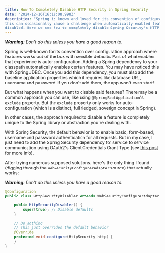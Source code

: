 ```yaml
---
title: How To Completely Disable HTTP Security in Spring Security 
date: "2020-12-16T16:18:08.998Z"
description: "Spring is known and loved for its convention of configuration approach. But 
this can occasionally cause a challenge when automatically enabled features need to be 
disabled. Here we see how to completely disable Spring Security's HTTP security"
---
```


_**Warning**: Don't do this unless you have a good reason to._

Spring is well-known for its convention over configuration approach where features works out of the box 
with sensible defaults. Part of what enables that experience is auto-configuration. Adding a Spring dependency to 
your classpath automatically enables certain features. You may have noticed this with Spring JDBC. Once you add this 
dependency, you must also add the baseline application properties which it requires like 
database URL, username and password. If you don't add them, the app won't even start!

But what happens when you want to disable said features? There may be a common approach you can use, like using 
`@SpringBootApplication`'s `exclude` property. But the `exclude` property only works for auto-configuration (which 
is a distinct, full fledged, soverign concept in Spring).

In other cases, the approach required to disable a feature is completely unique to the 
Spring library or abstraction you're dealing with.

With Spring Security, the default behavior is to enable basic, form-based, username and password authentication 
for all requests. But in my case, I just need to add the Spring Security dependency for service to service 
communication using OAuth2's Client Credentials Grant Type 
(see [this post](/oauth-client-credentials-auto-refresh-spring/) for more info).

After trying numerous supposed solutions. here's the only thing I found 
(digging through the `WebSecurityConfigurerAdapter` source) that actually works:

_**Warning**: Don't do this unless you have a good reason to._

```java
@Configuration
public class HttpSecurityDisabler extends WebSecurityConfigurerAdapter {

    public HttpSecurityDisabler() {
        super(true); // Disable defaults
    }
    
    // Do nothing
    // This just overrides the default behavior
    @Override
    protected void configure(HttpSecurity http) {
    }
}
```